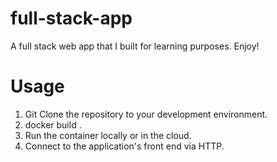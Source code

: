 # full-stack-app
A full stack web app that I built for learning purposes. Enjoy!

# Usage
1) Git Clone the repository to your development environment.
2) docker build .
3) Run the container locally or in the cloud.
4) Connect to the application's front end via HTTP.
